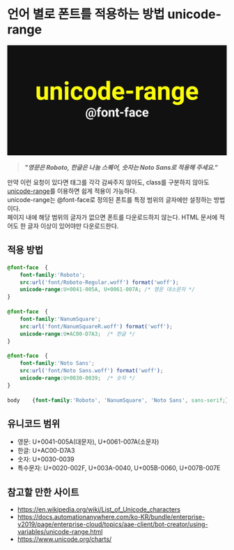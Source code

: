 # **언어 별로 폰트를 적용하는 방법 unicode-range**

![](thumb.jpg)

> **_"영문은 Roboto, 한글은 나눔 스퀘어, 숫자는 Noto Sans로 적용해 주세요."_**  

만약 이런 요청이 있다면 태그를 각각 감싸주지 않아도, class를 구분하지 않아도 [unicode-range](https://developer.mozilla.org/en-US/docs/Web/CSS/@font-face/unicode-range)를 이용하면 쉽게 적용이 가능하다.  
unicode-range는 @font-face로 정의된 폰트를 특정 범위의 글자에만 설정하는 방법이다.  
페이지 내에 해당 범위의 글자가 없으면 폰트를 다운로드하지 않는다. HTML 문서에 적어도 한 글자 이상이 있어야만 다운로드한다.

## **적용 방법**
```css
@font-face	{
	font-family:'Roboto';
	src:url('font/Roboto-Regular.woff') format('woff');
	unicode-range:U+0041-005A, U+0061-007A;	/* 영문 대소문자 */
}

@font-face	{
	font-family:'NanumSquare';
	src:url('font/NanumSquareR.woff') format('woff');
	unicode-range:U+AC00-D7A3;	/* 한글 */
}

@font-face	{
	font-family:'Noto Sans';
	src:url('font/Noto Sans.woff') format('woff');
	unicode-range:U+0030-0039;	/* 숫자 */
}

body	{font-family:'Roboto', 'NanumSquare', 'Noto Sans', sans-serif;}
```

## **유니코드 범위**
* 영문: U+0041-005A(대문자), U+0061-007A(소문자)
* 한글: U+AC00-D7A3
* 숫자: U+0030-0039
* 특수문자: U+0020-002F, U+003A-0040, U+005B-0060, U+007B-007E

## **참고할 만한 사이트**
* https://en.wikipedia.org/wiki/List_of_Unicode_characters
* https://docs.automationanywhere.com/ko-KR/bundle/enterprise-v2019/page/enterprise-cloud/topics/aae-client/bot-creator/using-variables/unicode-range.html
* https://www.unicode.org/charts/